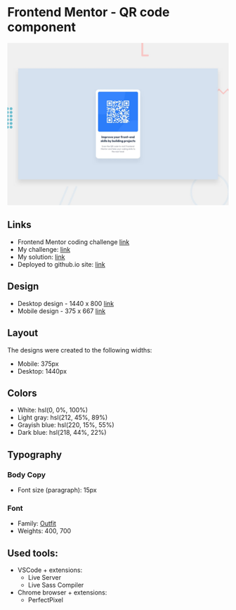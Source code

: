 # Frontend Mentor - QR code component

![](./design/desktop-preview.jpg)

## Links

- Frontend Mentor coding challenge [link](https://www.frontendmentor.io/challenges/qr-code-component-iux_sIO_H)
- My challenge: [link](https://www.frontendmentor.io/challenges/qr-code-component-iux_sIO_H/hub/vscode-liveserver-chromeperfectpixel-raw-html-and-css-newbie-Bk_-A_jrq)
- My solution: [link](https://www.frontendmentor.io/solutions/vscode-liveserver-chromeperfectpixel-raw-html-and-css-newbie-Bk_-A_jrq)
- Deployed to github.io site: [link](https://teor99.github.io/qr-code-component-main/)

## Design
- Desktop design - 1440 x 800 [link](./design/desktop-design.jpg)
- Mobile design - 375 x 667 [link](./design/mobile-design.jpg)

## Layout

The designs were created to the following widths:

- Mobile: 375px
- Desktop: 1440px

## Colors

- White: hsl(0, 0%, 100%)
- Light gray: hsl(212, 45%, 89%)
- Grayish blue: hsl(220, 15%, 55%)
- Dark blue: hsl(218, 44%, 22%)

## Typography

### Body Copy

- Font size (paragraph): 15px

### Font

- Family: [Outfit](https://fonts.google.com/specimen/Outfit)
- Weights: 400, 700

## Used tools:
- VSCode + extensions:
  - Live Server
  - Live Sass Compiler
- Chrome browser + extensions:
  - PerfectPixel
